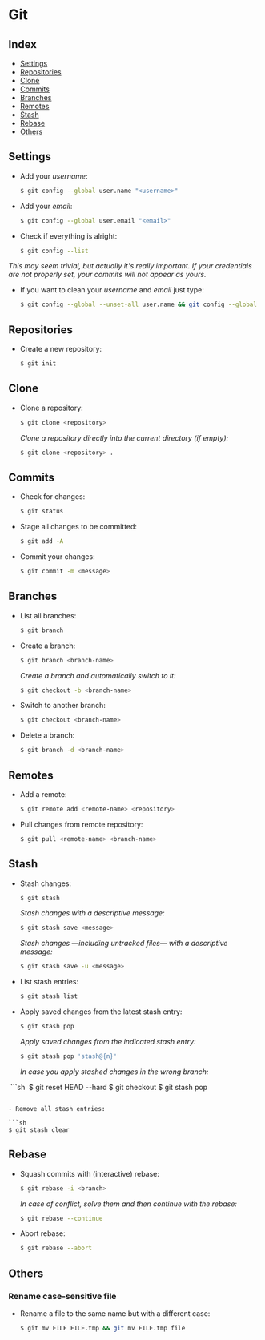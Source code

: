 # Git

## Index

- [Settings](#settings)
- [Repositories](#repositories)
- [Clone](#clone)
- [Commits](#commits)
- [Branches](#branches)
- [Remotes](#remotes)
- [Stash](#stash)
- [Rebase](#rebase)
- [Others](#others)

## Settings

- Add your *username*:

  ```sh
  $ git config --global user.name "<username>"
  ```

- Add your *email*:

  ```sh
  $ git config --global user.email "<email>"
  ```

- Check if everything is alright:

  ```sh
  $ git config --list
  ```

*This may seem trivial, but actually it's really important. If your credentials
are not properly set, your commits will not appear as yours.*

- If you want to clean your *username* and *email* just type:

  ```sh
  $ git config --global --unset-all user.name && git config --global --unset-all user.email
  ```

## Repositories

- Create a new repository:

  ```sh
  $ git init
  ```

## Clone

- Clone a repository:

  ```sh
  $ git clone <repository>
  ```

  *Clone a repository directly into the current directory (if empty):*

  ```sh
  $ git clone <repository> .
  ```

## Commits

- Check for changes:

  ```sh
  $ git status
  ```

- Stage all changes to be committed:

  ```sh
  $ git add -A
  ```

- Commit your changes:

  ```sh
  $ git commit -m <message>
  ```

## Branches

- List all branches:

  ```sh
  $ git branch
  ```

- Create a branch:

  ```sh
  $ git branch <branch-name>
  ```

  *Create a branch and automatically switch to it:*

  ```sh
  $ git checkout -b <branch-name>
  ```

- Switch to another branch:

  ```sh
  $ git checkout <branch-name>
  ```

- Delete a branch:

  ```sh
  $ git branch -d <branch-name>
  ```

## Remotes

- Add a remote:

  ```sh
  $ git remote add <remote-name> <repository>
  ```

- Pull changes from remote repository:

  ```sh
  $ git pull <remote-name> <branch-name>
  ```

## Stash

- Stash changes:

  ```sh
  $ git stash
  ```

  *Stash changes with a descriptive message:*

  ```sh
  $ git stash save <message>
  ```

  *Stash changes —including untracked files— with a descriptive message:*

  ```sh
  $ git stash save -u <message>
  ```

- List stash entries:

  ```sh
  $ git stash list
  ```

- Apply saved changes from the latest stash entry:

  ```sh
  $ git stash pop
  ```

  *Apply saved changes from the indicated stash entry:*

  ```sh
  $ git stash pop 'stash@{n}'
  ```

  *In case you apply stashed changes in the wrong branch:*
  
  ```sh
  $ git reset HEAD --hard
  $ git checkout <correct-branch>
  $ git stash pop
  ```

- Remove all stash entries:

  ```sh
  $ git stash clear
  ```

## Rebase

- Squash commits with (interactive) rebase:

  ```sh
  $ git rebase -i <branch>
  ```

  *In case of conflict, solve them and then continue with the rebase:*

  ```sh
  $ git rebase --continue
  ```

- Abort rebase:

  ```sh
  $ git rebase --abort
  ```

## Others

### Rename case-sensitive file

- Rename a file to the same name but with a different case:

  ```sh
  $ git mv FILE FILE.tmp && git mv FILE.tmp file
  ```
